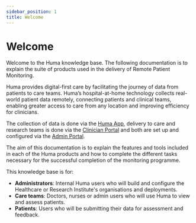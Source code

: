 ```yaml
---
sidebar_position: 1
title: Welcome 
---
```

# Welcome
Welcome to the Huma knowledge base. The following documentation is to explain the suite of products used in the delivery of Remote Patient Monitoring.

Huma provides digital-first care by facilitating the journey of data from patients to care teams. Huma’s hospital-at-home technology collects real-world patient data remotely, connecting patients and clinical teams, enabling greater access to care from any location and improving efficiency for clinicians. 

The collection of data is done via the [Huma App](./huma-app/index.md), delivery to care and research teams is done via the [Clinician Portal](./clinician-portal/index.md) and both are set up and configured via the [Admin Portal](./admin-portal/index.md). 

The aim of this documentation is to explain the features and tools included in each of the Huma products and how to complete the different tasks necessary for the successful completion of the monitoring programme. 

This knowledge base is for:
- **Administrators**: Internal Huma users who will build and configure the Healthcare or Research Institute's organisations and deployments.
- **Care teams**: Doctors, nurses or admin users who will use Huma to view and assess patients.
- **Patients**: Users who will be submitting their data for assessment and feedback.
